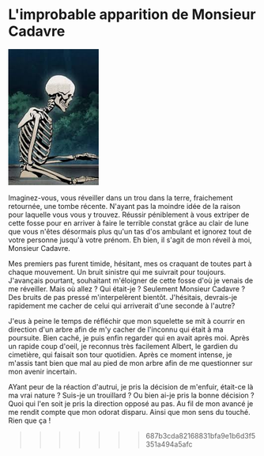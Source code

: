 # L'improbable apparition de Monsieur Cadavre

![Réveil de Monsieur Cadavre](ressources/skeleton1.jpg)

Imaginez-vous, vous réveiller dans un trou dans la terre, fraichement retournée, une tombe récente.
N'ayant pas la moindre idée de la raison pour laquelle vous vous y trouvez.
Réussir péniblement à vous extriper de cette fosse pour en arriver à faire le terrible constat grâce au clair de lune que vous n'êtes désormais plus qu'un tas d'os ambulant et ignorez tout de votre personne jusqu'à votre prénom.
Eh bien, il s'agit de mon réveil à moi, Monsieur Cadavre.

Mes premiers pas furent timide, hésitant, mes os craquant de toutes part à chaque mouvement. Un bruit sinistre qui me suivrait pour toujours. J'avançais pourtant, souhaitant m'éloigner de cette fosse d'où je venais de me réveiller. Mais où allez ? Qui était-je ? Seulement Monsieur Cadavre ? Des bruits de pas pressé m'interpelèrent bientôt. J'hésitais, devrais-je rapidement me cacher de celui qui arriverait d'une seconde à l'autre?

J'eus à peine le temps de réfléchir que mon squelette se mit à courrir en direction d'un arbre afin de m'y cacher de l'inconnu qui était à ma poursuite. Bien caché, je puis enfin regarder qui en avait après moi. Après un rapide coup d'oeil, je reconnus très facilement Albert, le gardien du cimetière, qui faisait son tour quotidien. Après ce moment intense, je m'assis tant bien que mal au pied de mon arbre afin de me questionner sur mon avenir incertain. 

AYant peur de la réaction d'autrui, je pris la décision de m'enfuir, était-ce là ma vrai nature ? Suis-je un trouillard ? Ou bien ai-je pris la bonne décision ? Quoi qui l'en soit je pris la direction opposé au pas. Au fil de mon avancé je me rendit compte que mon odorat disparu. Ainsi que mon sens du touché. Rien que ça !
>>>>>>> 687b3cda82168831bfa9e1b6d3f5351a494a5afc
